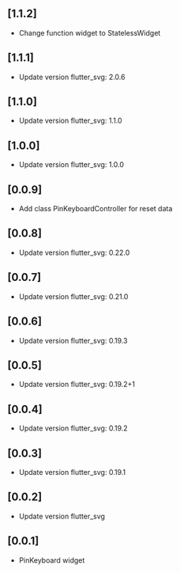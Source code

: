 ## [1.1.2]

* Change function widget to StatelessWidget

## [1.1.1]

* Update version flutter_svg: 2.0.6

## [1.1.0]

* Update version flutter_svg: 1.1.0

## [1.0.0]

* Update version flutter_svg: 1.0.0

## [0.0.9]

* Add class PinKeyboardController for reset data

## [0.0.8]

* Update version flutter_svg: 0.22.0

## [0.0.7]

* Update version flutter_svg: 0.21.0

## [0.0.6]

* Update version flutter_svg: 0.19.3

## [0.0.5]

* Update version flutter_svg: 0.19.2+1

## [0.0.4]

* Update version flutter_svg: 0.19.2

## [0.0.3]

* Update version flutter_svg: 0.19.1

## [0.0.2]

* Update version flutter_svg

## [0.0.1]

* PinKeyboard widget
